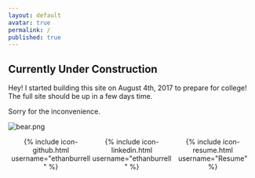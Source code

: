 ```yaml
---
layout: default
avatar: true
permalink: /
published: true
---
```

## Currently Under Construction
Hey! I started building this site on August 4th, 2017 to prepare for college! The full site should be up in a few days time. 

Sorry for the inconvenience.

![bear.png](ethanburrell.github.io/assets/img/bear.png)
<ul style="list-style-type: none; margin: 0; padding: 0; overflow: hidden; width: 100%; text-align:center; overflow: hidden;">
  <li style="display: inline-block; width:32%;">
  {% include icon-github.html username="ethanburrell" %}
  </li>
  <li style="display: inline-block; width:32%;">
  {% include icon-linkedin.html username="ethanburrell" %}
  </li>
  <li style="display: inline-block; width:32%;">
  {% include icon-resume.html username="Resume" %}
  </li>
</ul>
